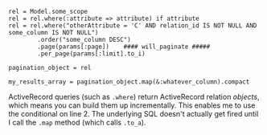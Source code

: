 ```
rel = Model.some_scope
rel = rel.where(:attribute => attribute) if attribute
rel = rel.where("otherAttribute = 'C' AND relation_id IS NOT NULL AND some_column IS NOT NULL")
        .order("some_column DESC")
        .page(params[:page])    #### will_paginate #####
        .per_page(params[:limit].to_i)

pagination_object = rel
      
my_results_array = pagination_object.map(&:whatever_column).compact
```
ActiveRecord queries (such as `.where`) return ActiveRecord relation *objects*, which means you can build them up incrementally.
This enables me to use the conditional on line 2. The underlying SQL doesn't actually get fired until I call the `.map` method (which calls `.to_a`).
